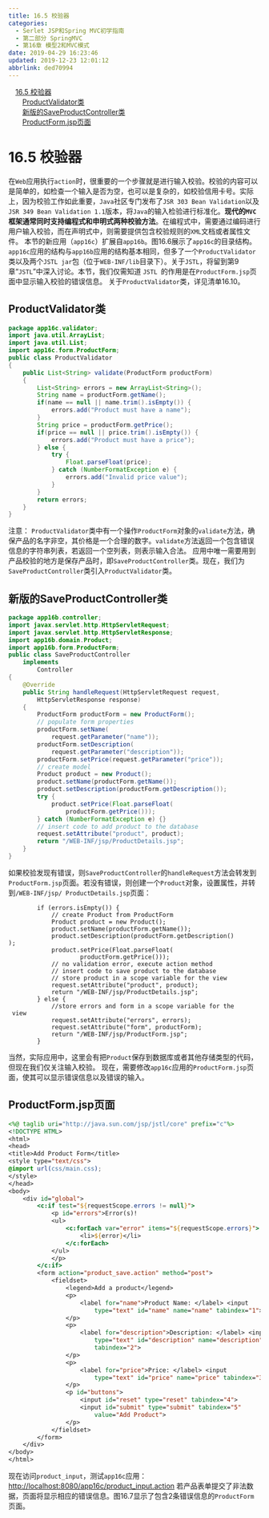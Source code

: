 ```yaml
---
title: 16.5 校验器
categories: 
  - Serlet JSP和Spring MVC初学指南
  - 第二部分 SpringMVC
  - 第16章 模型2和MVC模式
date: 2019-04-29 16:23:46
updated: 2019-12-23 12:01:12
abbrlink: ded70994
---
```

<div id='my_toc'><a href="/JavaReadingNotes/ded70994/#16-5-校验器" class="header_1">16.5 校验器</a>&nbsp;<br><a href="/JavaReadingNotes/ded70994/#ProductValidator类" class="header_2">ProductValidator类</a>&nbsp;<br><a href="/JavaReadingNotes/ded70994/#新版的SaveProductController类" class="header_2">新版的SaveProductController类</a>&nbsp;<br><a href="/JavaReadingNotes/ded70994/#ProductForm-jsp页面" class="header_2">ProductForm.jsp页面</a>&nbsp;<br></div>
<style>.header_1{margin-left: 1em;}.header_2{margin-left: 2em;}.header_3{margin-left: 3em;}.header_4{margin-left: 4em;}.header_5{margin-left: 5em;}.header_6{margin-left: 6em;}</style>
<!--more-->
<script>if (navigator.platform.search('arm')==-1){document.getElementById('my_toc').style.display = 'none';}var e,p = document.getElementsByTagName('p');while (p.length>0) {e = p[0];e.parentElement.removeChild(e);}</script>

<!--end-->
# 16.5 校验器 #
在`Web`应用执行`action`时，很重要的一个步骤就是进行输入校验。校验的内容可以是简单的，如检查一个输入是否为空，也可以是复杂的，如校验信用卡号。实际上，因为校验工作如此重要，`Java`社区专门发布了`JSR 303 Bean Validation`以及`JSR 349 Bean Validation 1.1`版本，将`Java`的输入检验进行标准化。**现代的`MVC`框架通常同时支持编程式和申明式两种校验方法**。在编程式中，需要通过编码进行用户输入校验，而在声明式中，则需要提供包含校验规则的`XML`文档或者属性文件。
本节的新应用（`app16c`）扩展自`app16b`。图16.6展示了`app16c`的目录结构。
`app16c`应用的结构与`app16b`应用的结构基本相同，但多了一个`ProductValidator`类以及两个`JSTL jar`包（位于`WEB-INF/lib`目录下）。关于`JSTL`，将留到第9章“`JSTL`”中深入讨论。本节，我们仅需知道 `JSTL `的作用是在`ProductForm.jsp`页面中显示输入校验的错误信息。
关于`ProductValidator`类，详见清单16.10。
## ProductValidator类 ##
```java
package app16c.validator;
import java.util.ArrayList;
import java.util.List;
import app16c.form.ProductForm;
public class ProductValidator
{
    public List<String> validate(ProductForm productForm)
    {
        List<String> errors = new ArrayList<String>();
        String name = productForm.getName();
        if(name == null || name.trim().isEmpty()) {
            errors.add("Product must have a name");
        }
        String price = productForm.getPrice();
        if(price == null || price.trim().isEmpty()) {
            errors.add("Product must have a price");
        } else {
            try {
                Float.parseFloat(price);
            } catch (NumberFormatException e) {
                errors.add("Invalid price value");
            }
        }
        return errors;
    }
}

```
注意：
`ProductValidator`类中有一个操作`ProductForm`对象的`validate`方法，确保产品的名字非空，其价格是一个合理的数字。`validate`方法返回一个包含错误信息的字符串列表，若返回一个空列表，则表示输入合法。
应用中唯一需要用到产品校验的地方是保存产品时，即`SaveProductController`类。现在，我们为`SaveProductController`类引入`ProductValidator`类。
## 新版的SaveProductController类 ##
```java
package app16b.controller;
import javax.servlet.http.HttpServletRequest;
import javax.servlet.http.HttpServletResponse;
import app16b.domain.Product;
import app16b.form.ProductForm;
public class SaveProductController
    implements
        Controller
{
    @Override
    public String handleRequest(HttpServletRequest request,
        HttpServletResponse response)
    {
        ProductForm productForm = new ProductForm();
        // populate form properties
        productForm.setName(
            request.getParameter("name"));
        productForm.setDescription(
            request.getParameter("description"));
        productForm.setPrice(request.getParameter("price"));
        // create model
        Product product = new Product();
        product.setName(productForm.getName());
        product.setDescription(productForm.getDescription());
        try {
            product.setPrice(Float.parseFloat(
                productForm.getPrice()));
        } catch (NumberFormatException e) {}
        // insert code to add product to the database
        request.setAttribute("product", product);
        return "/WEB-INF/jsp/ProductDetails.jsp";
    }
}

```
如果校验发现有错误，则`SaveProductController`的`handleRequest`方法会转发到`ProductForm.jsp`页面。若没有错误，则创建一个`Product`对象，设置属性，并转到`/WEB-INF/jsp/ ProductDetails.jsp`页面：
```
        if (errors.isEmpty()) {
            // create Product from ProductForm
            Product product = new Product();
            product.setName(productForm.getName());
            product.setDescription(productForm.getDescription()
);
            product.setPrice(Float.parseFloat(
                    productForm.getPrice()));
            // no validation error, execute action method
            // insert code to save product to the database
            // store product in a scope variable for the view
            request.setAttribute("product", product);
            return "/WEB-INF/jsp/ProductDetails.jsp";
        } else {
            //store errors and form in a scope variable for the
 view
            request.setAttribute("errors", errors);
            request.setAttribute("form", productForm);
            return "/WEB-INF/jsp/ProductForm.jsp";
        }
```
当然，实际应用中，这里会有把`Product`保存到数据库或者其他存储类型的代码，但现在我们仅关注输入校验。
现在，需要修改`app16c`应用的`ProductForm.jsp`页面，使其可以显示错误信息以及错误的输入。
## ProductForm.jsp页面 ##
```jsp
<%@ taglib uri="http://java.sun.com/jsp/jstl/core" prefix="c"%>
<!DOCTYPE HTML>
<html>
<head>
<title>Add Product Form</title>
<style type="text/css">
@import url(css/main.css);
</style>
</head>
<body>
    <div id="global">
        <c:if test="${requestScope.errors != null}">
            <p id="errors">Error(s)!
            <ul>
                <c:forEach var="error" items="${requestScope.errors}">
                    <li>${error}</li>
                </c:forEach>
            </ul>
            </p>
        </c:if>
        <form action="product_save.action" method="post">
            <fieldset>
                <legend>Add a product</legend>
                <p>
                    <label for="name">Product Name: </label> <input
                        type="text" id="name" name="name" tabindex="1">
                </p>
                <p>
                    <label for="description">Description: </label> <input
                        type="text" id="description" name="description"
                        tabindex="2">
                </p>
                <p>
                    <label for="price">Price: </label> <input
                        type="text" id="price" name="price" tabindex="3">
                </p>
                <p id="buttons">
                    <input id="reset" type="reset" tabindex="4">
                    <input id="submit" type="submit" tabindex="5"
                        value="Add Product">
                </p>
            </fieldset>
        </form>
    </div>
</body>
</html>

```
现在访问`product_input`，测试`app16c`应用：
[http://localhost:8080/app16c/product_input.action](http://localhost:8080/app16c/product_input.action)
若产品表单提交了非法数据，页面将显示相应的错误信息。图16.7显示了包含2条错误信息的`ProductForm`页面。

